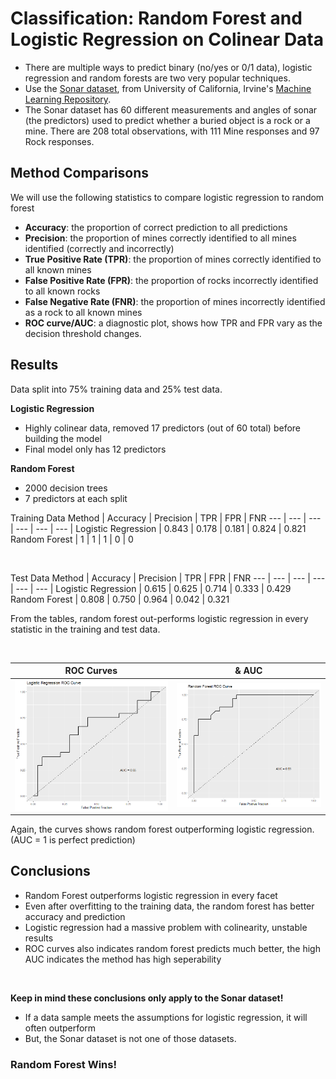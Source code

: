 # Classification: Random Forest and Logistic Regression on Colinear Data

* There are multiple ways to predict binary (no/yes or 0/1 data), logistic regression and random forests are two very popular techniques.
* Use the [Sonar dataset](https://archive.ics.uci.edu/ml/datasets/Connectionist+Bench+%28Sonar%2C+Mines+vs.+Rocks%29), from University of California, Irvine's [Machine Learning Repository](https://archive.ics.uci.edu/ml/index.php). 
* The Sonar dataset has 60 different measurements and angles of sonar (the predictors) used to predict whether a buried object is a rock or a mine.  There are 208 total observations, with 111 Mine responses and 97 Rock responses.

## Method Comparisons
We will use the following statistics to compare logistic regression to random forest
* **Accuracy**: the proportion of correct prediction to all predictions
* **Precision**: the proportion of mines correctly identified to all mines identified (correctly and incorrectly)
* **True Positive Rate (TPR)**: the proportion of mines correctly identified to all known mines
* **False Positive Rate (FPR)**: the proportion of rocks incorrectly identified to all known rocks
* **False Negative Rate (FNR)**: the proportion of mines incorrectly identified as a rock to all known mines
* **ROC curve/AUC**: a diagnostic plot, shows how TPR and FPR vary as the decision threshold changes.

## Results
Data split into 75% training data and 25% test data.

**Logistic Regression**
* Highly colinear data, removed 17 predictors (out of 60 total) before building the model
* Final model only has 12 predictors 

**Random Forest**
* 2000 decision trees
* 7 predictors at each split

Training Data
Method | Accuracy | Precision | TPR | FPR | FNR
--- | --- | --- | --- | --- | --- |
Logistic Regression |  0.843 | 0.178 | 0.181 | 0.824 | 0.821
Random Forest | 1 | 1 | 1 | 0 | 0 

<br>

Test Data
Method | Accuracy | Precision | TPR | FPR | FNR
--- | --- | --- | --- | --- | --- |
Logistic Regression |  0.615 | 0.625 | 0.714 | 0.333 | 0.429
Random Forest | 0.808 | 0.750 | 0.964 | 0.042 | 0.321

From the tables, random forest out-performs logistic regression in every statistic in the training and test data.

<br>

ROC Curves | & AUC
--- | ---
![](/LRROC.png) | ![](/RFROC.png)

Again, the curves shows random forest outperforming logistic regression.  (AUC = 1 is perfect prediction)

## Conclusions
* Random Forest outperforms logistic regression in every facet
* Even after overfitting to the training data, the random forest has better accuracy and prediction 
* Logistic regression had a massive problem with colinearity, unstable results
* ROC curves also indicates random forest predicts much better, the high AUC indicates the method has high seperability

<br>

**Keep in mind these conclusions only apply to the Sonar dataset!**
* If a data sample meets the assumptions for logistic regression, it will often outperform
* But, the Sonar dataset is not one of those datasets.

### Random Forest Wins!
